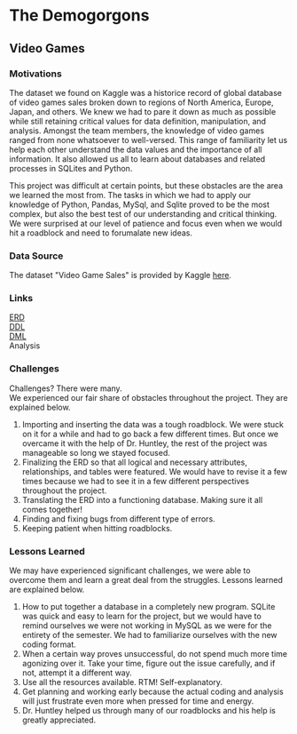 # The Demogorgons

## Video Games

### **Motivations**

The dataset we found on Kaggle was a historice record of global database of video games sales broken down to regions of North America, Europe, Japan, and others.  We knew we had to pare it down as much as possible while still retaining critical values for data definition, manipulation, and analysis. Amongst the team members, the knowledge of video games ranged from none whatsoever to well-versed.  This range of familiarity let us help each other understand the data values and the importance of all information.  It also allowed us all to learn about databases and related processes in SQLites and Python. 

This project was difficult at certain points, but these obstacles are the area we learned the most from.  The tasks in which we had to apply our knowledge of Python, Pandas, MySql, and Sqlite proved to be the most complex, but also the best test of our understanding and critical thinking.  We were surprised at our level of patience and focus even when we would hit a roadblock and need to forumalate new ideas.  

### **Data Source**

The dataset "Video Game Sales" is provided by Kaggle [here](https://www.kaggle.com/gregorut/videogamesales).  

### Links
[ERD](https://github.com/fairfield-university-is510-fall2017/final-project-the-demogorgons/blob/master/VideoGames_ERD.png)  
[DDL](https://github.com/fairfield-university-is510-fall2017/final-project-the-demogorgons/blob/master/DDL_VideoGames.ipynb)  
[DML](https://github.com/fairfield-university-is510-fall2017/final-project-the-demogorgons/blob/master/DML_VideoGames.ipynb)  
Analysis  


### **Challenges**

Challenges?  There were many.  
We experienced our fair share of obstacles throughout the project.  They are explained below.  
1. Importing and inserting the data was a tough roadblock.  We were stuck on it for a while and had to go back a few different times.  But once we overcame it with the help of Dr. Huntley, the rest of the project was manageable so long we stayed focused.  
2. Finalizing the ERD so that all logical and necessary attributes, relationships, and tables were featured. We would have to revise it a few times because we had to see it in a few different perspectives throughout the project.    
3. Translating the ERD into a functioning database. Making sure it all comes together!
4. Finding and fixing bugs from different type of errors. 
5. Keeping patient when hitting roadblocks.  

### **Lessons Learned**

We may have experienced significant challenges, we were able to overcome them and learn a great deal from the struggles.  Lessons learned are explained below.  
1. How to put together a database in a completely new program.  SQLite was quick and easy to learn for the project, but we would have to remind ourselves we were not working in MySQL as we were for the entirety of the semester.  We had to familiarize ourselves with the new coding format.
2. When a certain way proves unsuccessful, do not spend much more time agonizing over it.  Take your time, figure out the issue carefully, and if not, attempt it a different way.  
3. Use all the resources available.  RTM!  Self-explanatory. 
4. Get planning and working early because the actual coding and analysis will just frustrate even more when pressed for time and energy. 
5. Dr. Huntley helped us through many of our roadblocks and his help is greatly appreciated.  
